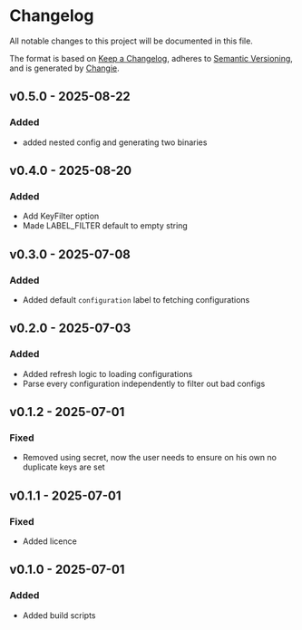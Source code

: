 # Changelog
All notable changes to this project will be documented in this file.

The format is based on [Keep a Changelog](https://keepachangelog.com/en/1.0.0/),
adheres to [Semantic Versioning](https://semver.org/spec/v2.0.0.html),
and is generated by [Changie](https://github.com/miniscruff/changie).


## v0.5.0 - 2025-08-22
### Added
* added nested config and generating two binaries

## v0.4.0 - 2025-08-20
### Added
* Add KeyFilter option
* Made LABEL_FILTER default to empty string

## v0.3.0 - 2025-07-08
### Added
* Added default `configuration` label to fetching configurations

## v0.2.0 - 2025-07-03
### Added
* Added refresh logic to loading configurations
* Parse every configuration independently to filter out bad configs

## v0.1.2 - 2025-07-01
### Fixed
* Removed using secret, now the user needs to ensure on his own no duplicate keys are set

## v0.1.1 - 2025-07-01
### Fixed
* Added licence

## v0.1.0 - 2025-07-01
### Added
* Added build scripts
